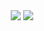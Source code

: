 <div align=center>

<img src="https://capsule-render.vercel.app/api?type=waving&color=auto&height=200&section=header&text=0_0eong%20Github👋&fontSize=60" />
<a href="https://velog.io/@wn8624" target="_blank"><img src="https://img.shields.io/badge/velog-#2EFE9A?style=flat-square&logo=이미지 이름&logoColor=white"/></a>

<br>

</div>

<!--
**wn8624/wn8624** is a ✨ _special_ ✨ repository because its `README.md` (this file) appears on your GitHub profile.

Here are some ideas to get you started:

- 🔭 I’m currently working on ...
- 🌱 I’m currently learning ...
- 👯 I’m looking to collaborate on ...
- 🤔 I’m looking for help with ...
- 💬 Ask me about ...
- 📫 How to reach me: ...
- 😄 Pronouns: ...
- ⚡ Fun fact: ...
-->
